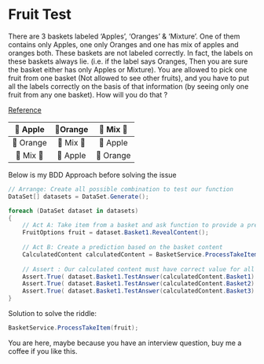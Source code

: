 # Fruit Test

There are 3 baskets labeled ‘Apples’, ‘Oranges’ & ‘Mixture’. One of them contains only Apples, one only Oranges and  one has mix of apples and oranges both.
These baskets are not labeled correctly. In fact, the labels on these baskets always lie. (i.e. if the label says Oranges, Then you are sure the basket either has only Apples or Mixture).
You are allowed to pick one fruit from one basket (Not allowed to see other fruits), and you have to put all the labels correctly on the basis of that information (by seeing only one fruit from any one basket).
How will you do that ?

[Reference](https://www.ritambhara.in/3-basket-puzzle-appleorange-puzzle/)


|  🍎 Apple 	| 🍊Orange 	    |   🍎 Mix 🍊 	|
|:------:	    |:------:	    |:------:	    |
| 🍊 Orange 	|  🍎 Mix 🍊 	|  🍎 Apple 	|
|  🍎  Mix 🍊  	|  🍎 Apple 	| 🍊 Orange   	|


Below is my BDD Approach before solving the issue
```C#
// Arrange: Create all possible combination to test our function
DataSet[] datasets = DataSet.Generate();

foreach (DataSet dataset in datasets)
{
    // Act A: Take item from a basket and ask function to provide a prediction
    FruitOptions fruit = dataset.Basket1.RevealContent();
    
    // Act B: Create a prediction based on the basket content
    CalculatedContent calculatedContent = BasketService.ProcessTakeItem(fruit);
    
    // Assert : Our calculated content must have correct value for all baskets
    Assert.True( dataset.Basket1.TestAnswer(calculatedContent.Basket1) );
    Assert.True( dataset.Basket1.TestAnswer(calculatedContent.Basket2) );
    Assert.True( dataset.Basket1.TestAnswer(calculatedContent.Basket3) );
}
```


Solution to solve the riddle:
```C#
BasketService.ProcessTakeItem(fruit);
```

You are here, maybe because you have an interview question,
buy me a coffee if you like this.
